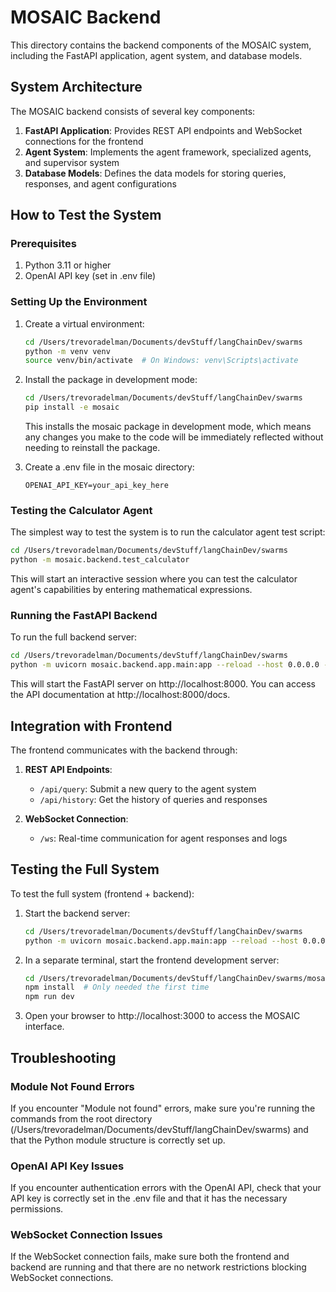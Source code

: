 # MOSAIC Backend

This directory contains the backend components of the MOSAIC system, including the FastAPI application, agent system, and database models.

## System Architecture

The MOSAIC backend consists of several key components:

1. **FastAPI Application**: Provides REST API endpoints and WebSocket connections for the frontend
2. **Agent System**: Implements the agent framework, specialized agents, and supervisor system
3. **Database Models**: Defines the data models for storing queries, responses, and agent configurations

## How to Test the System

### Prerequisites

1. Python 3.11 or higher
2. OpenAI API key (set in .env file)

### Setting Up the Environment

1. Create a virtual environment:
   ```bash
   cd /Users/trevoradelman/Documents/devStuff/langChainDev/swarms
   python -m venv venv
   source venv/bin/activate  # On Windows: venv\Scripts\activate
   ```

2. Install the package in development mode:
   ```bash
   cd /Users/trevoradelman/Documents/devStuff/langChainDev/swarms
   pip install -e mosaic
   ```

   This installs the mosaic package in development mode, which means any changes you make to the code will be immediately reflected without needing to reinstall the package.

3. Create a .env file in the mosaic directory:
   ```
   OPENAI_API_KEY=your_api_key_here
   ```

### Testing the Calculator Agent

The simplest way to test the system is to run the calculator agent test script:

```bash
cd /Users/trevoradelman/Documents/devStuff/langChainDev/swarms
python -m mosaic.backend.test_calculator
```

This will start an interactive session where you can test the calculator agent's capabilities by entering mathematical expressions.

### Running the FastAPI Backend

To run the full backend server:

```bash
cd /Users/trevoradelman/Documents/devStuff/langChainDev/swarms
python -m uvicorn mosaic.backend.app.main:app --reload --host 0.0.0.0 --port 8000
```

This will start the FastAPI server on http://localhost:8000. You can access the API documentation at http://localhost:8000/docs.

## Integration with Frontend

The frontend communicates with the backend through:

1. **REST API Endpoints**:
   - `/api/query`: Submit a new query to the agent system
   - `/api/history`: Get the history of queries and responses

2. **WebSocket Connection**:
   - `/ws`: Real-time communication for agent responses and logs

## Testing the Full System

To test the full system (frontend + backend):

1. Start the backend server:
   ```bash
   cd /Users/trevoradelman/Documents/devStuff/langChainDev/swarms
   python -m uvicorn mosaic.backend.app.main:app --reload --host 0.0.0.0 --port 8000
   ```

2. In a separate terminal, start the frontend development server:
   ```bash
   cd /Users/trevoradelman/Documents/devStuff/langChainDev/swarms/mosaic/frontend
   npm install  # Only needed the first time
   npm run dev
   ```

3. Open your browser to http://localhost:3000 to access the MOSAIC interface.

## Troubleshooting

### Module Not Found Errors

If you encounter "Module not found" errors, make sure you're running the commands from the root directory (/Users/trevoradelman/Documents/devStuff/langChainDev/swarms) and that the Python module structure is correctly set up.

### OpenAI API Key Issues

If you encounter authentication errors with the OpenAI API, check that your API key is correctly set in the .env file and that it has the necessary permissions.

### WebSocket Connection Issues

If the WebSocket connection fails, make sure both the frontend and backend are running and that there are no network restrictions blocking WebSocket connections.
